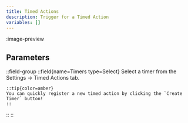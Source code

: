 ```yaml
---
title: Timed Actions
description: Trigger for a Timed Action
variables: []
---
```


:image-preview

## Parameters
::field-group
  ::field{name=Timers type=Select}
    Select a timer from the Settings -> Timed Actions tab.

    ::tip{color=amber}
    You can quickly register a new timed action by clicking the `Create Timer` button!
    ::
  ::
::